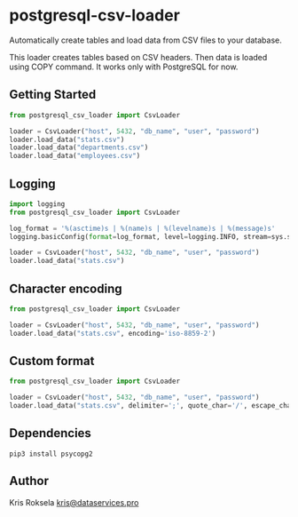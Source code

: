 # postgresql-csv-loader
Automatically create tables and load data from CSV files to your database.

This loader creates tables based on CSV headers. Then data is loaded using COPY command.
It works only with PostgreSQL for now.

## Getting Started

```python
from postgresql_csv_loader import CsvLoader

loader = CsvLoader("host", 5432, "db_name", "user", "password")
loader.load_data("stats.csv")
loader.load_data("departments.csv")
loader.load_data("employees.csv")

```

## Logging

```python
import logging
from postgresql_csv_loader import CsvLoader

log_format = '%(asctime)s | %(name)s | %(levelname)s | %(message)s'
logging.basicConfig(format=log_format, level=logging.INFO, stream=sys.stdout)

loader = CsvLoader("host", 5432, "db_name", "user", "password")
loader.load_data("stats.csv")

```

## Character encoding

```python
from postgresql_csv_loader import CsvLoader

loader = CsvLoader("host", 5432, "db_name", "user", "password")
loader.load_data("stats.csv", encoding='iso-8859-2')

```

## Custom format

```python
from postgresql_csv_loader import CsvLoader

loader = CsvLoader("host", 5432, "db_name", "user", "password")
loader.load_data("stats.csv", delimiter=';', quote_char='/', escape_char='\\')

```

## Dependencies

```shell
pip3 install psycopg2
```

## Author

Kris Roksela kris@dataservices.pro
